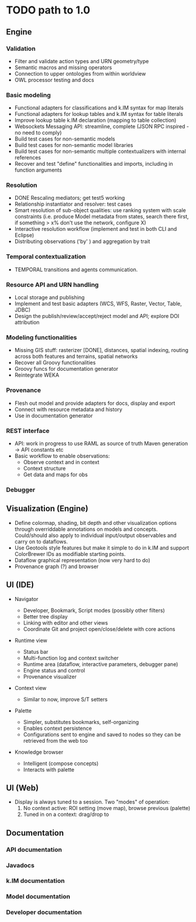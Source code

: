 # TODO path to 1.0

## Engine

### Validation

- Filter and validate action types and URN geometry/type
- Semantic macros and missing operators
- Connection to upper ontologies from within worldview
- OWL processor testing and docs

### Basic modeling

- Functional adapters for classifications and k.IM syntax for map literals
- Functional adapters for lookup tables and k.IM syntax for table literals
- Improve lookup table k.IM declaration (mapping to table collection)
- Websockets Messaging API: streamline, complete (JSON RPC inspired - no need to comply)
- Build test cases for non-semantic models
- Build test cases for non-semantic model libraries
- Build test cases for non-semantic multiple contextualizers with internal references
- Recover and test "define" functionalities and imports, including in function arguments
    
### Resolution

- DONE Rescaling mediators; get test5 working
- Relationship instantiator and resolver: test cases
- Smart resolution of sub-object qualities: use ranking system with scale constraints (i.e. 
  produce Model metadata from states, search there first, if something > x% don't use the network, configure 
  X)
- Interactive resolution workflow (implement and test in both CLI and Eclipse)
- Distributing observations ('by' <subject>) and aggregation by trait

### Temporal contextualization

- TEMPORAL transitions and agents communication.

### Resource API and URN handling

- Local storage and publishing
- Implement and test basic adapters (WCS, WFS, Raster, Vector, Table, JDBC)
- Design the publish/review/accept/reject model and API; explore DOI attribution

### Modeling functionalities

- Missing GIS stuff: rasterizer [DONE], distances, spatial indexing, routing across both features 
  and terrains, spatial networks
- Recover all Groovy functionalities
- Groovy funcs for documentation generator
- Reintegrate WEKA 
  
### Provenance

- Flesh out model and provide adapters for docs, display and export
- Connect with resource metadata and history
- Use in documentation generator

### REST interface

- API: work in progress to use RAML as source of truth
    Maven generation -> API constants etc
- Basic workflow to enable observations:
    - Observe context and in context
    - Context structure
    - Get data and maps for obs

### Debugger

## Visualization (Engine)

- Define colormap, shading, bit depth and other visualization options through overriddable 
  annotations on models and concepts. Could/should also apply to individual input/output
  observables and carry on to dataflows.
- Use Geotools style features but make it simple to do in k.IM and support ColorBrewer IDs
  as modifiable starting points.
- Dataflow graphical representation (now very hard to do)
- Provenance graph (?) and browser

## UI (IDE)

- Navigator
  - Developer, Bookmark, Script modes (possibly other filters)
  - Better tree display
  - Linking with editor and other views
  - Coordinate Git and project open/close/delete with core actions
    
- Runtime view
  - Status bar
  - Multi-function log and context switcher
  - Runtime area (dataflow, interactive parameters, debugger pane)
  - Engine status and control
  - Provenance visualizer
    
- Context view
  - Similar to now, improve S/T setters
  
- Palette
  - Simpler, substitutes bookmarks, self-organizing
  - Enables context persistence
  - Configurations sent to engine and saved to nodes so they can be retrieved from the 
    web too
    
- Knowledge browser
  - Intelligent (compose concepts)
  - Interacts with palette

## UI (Web)

- Display is always tuned to a session. Two "modes" of operation:
  1. No context active: ROI setting (move map), browse previous (palette)
  2. Tuned in on a context: drag/drop to 

## Documentation

### API documentation

### Javadocs

### k.IM documentation

### Model documentation

### Developer documentation